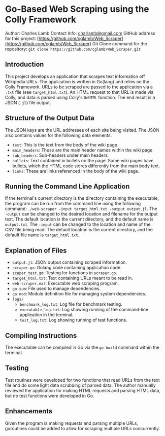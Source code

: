 # Go-Based Web Scraping using the Colly Framework

Author: Charles Lamb
Contact Info: charlamb@gmail.com
GitHub address for this project: [https://github.com/cglamb/Web_Scraper](https://github.com/cglamb/Web_Scraper)
Git Clone command for the repository: `git clone https://github.com/cglamb/Web_Scraper.git`

## Introduction

This project develops an application that scrapes text information off Wikipedia URLs. The application is written in Go(lang) and relies on the Colly Framework. URLs to be scraped are passed to the application via a `.txt` file (see `target_html.txt`). An HTML request to that URL is made via Colly, and data is parsed using Colly's `OnHTML` function. The end result is a JSON (`.jl`) file output.

## Structure of the Output Data

The JSON keys are the URL addresses of each site being visited. The JSON also contains values for the following data elements:

- `text`: This is the text from the body of the wiki page.
- `main_headers`: These are the main header names within the wiki page.
- `sub_headers`: Sub-headers under main headers.
- `bullets`: Text contained in bullets on the page. Some wiki pages have bullets, which the HTML code stores differently from the main body text.
- `links`: These are links referenced in the body of the wiki page.

## Running the Command Line Application

If the terminal's current directory is the directory containing the executable, the program can be run from the command line using the following command: `./web-scraper -input target_html.txt -output output.jl`. The `-output` can be changed to the desired location and filename for the output text. The default location is the current directory, and the default name is `output.txt`. The `-input` can be changed to the location and name of the CSV file being read. The default location is the current directory, and the default file name is `target_html.txt`.

## Explanation of Files

- `output.jl`: JSON output containing scraped information.
- `scraper.go`: Golang code containing application code.
- `scaper_test.go`: Testing for functions in `scraper.go`.
- `target_html.txt`: Text containing URLs meant to be read in.
- `web-scraper.ext`: Executable web scraping program.
- `go.sum`: File used to manage dependencies.
- `go.mod`: Module definition file for managing system dependencies.
- `logs/`
  - `benchmark_log.txt`: Log file for benchmark testing.
  - `executable_log.txt`: Log showing running of the command-line application in the terminal.
  - `test_log.txt`: Log showing running of test functions.

## Compiling Instructions

The executable can be compiled in Go via the `go build` command within the terminal.

## Testing

Test routines were developed for two functions that read URLs from the text file and do some light data scrubbing of parsed data. The author manually reviewed the application for making HTML requests and parsing HTML data, but no test functions were developed in Go.

## Enhancements

Given the program is making requests and parsing multiple URLs, goroutines could be added to allow for scraping multiple URLs concurrently.
